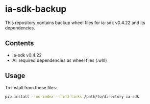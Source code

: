 # ia-sdk-backup
This repository contains backup wheel files for ia-sdk v0.4.22 and its dependencies.

## Contents
- ia-sdk v0.4.22
- All required dependencies as wheel files (.whl)

## Usage
To install from these files:
```bash
pip install --no-index --find-links /path/to/directory ia-sdk
```
